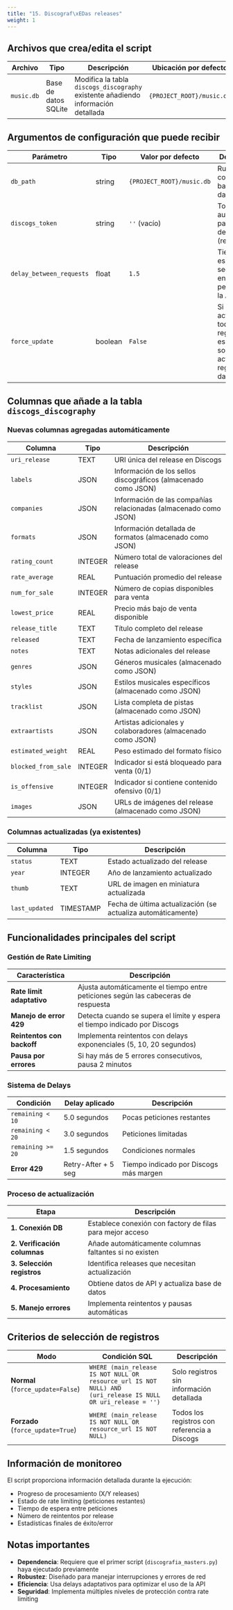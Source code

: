 ```yaml
---
title: "15. Discograf\xEDas releases"
weight: 1
---
```


## Archivos que crea/edita el script

|Archivo|Tipo|Descripción|Ubicación por defecto|
|---|---|---|---|
|`music.db`|Base de datos SQLite|Modifica la tabla `discogs_discography` existente añadiendo información detallada|`{PROJECT_ROOT}/music.db`|

## Argumentos de configuración que puede recibir

|Parámetro|Tipo|Valor por defecto|Descripción|
|---|---|---|---|
|`db_path`|string|`{PROJECT_ROOT}/music.db`|Ruta completa a la base de datos SQLite|
|`discogs_token`|string|`''` (vacío)|Token de autenticación para la API de Discogs (requerido)|
|`delay_between_requests`|float|`1.5`|Tiempo de espera en segundos entre peticiones a la API|
|`force_update`|boolean|`False`|Si es `True`, actualiza todos los registros; si es `False`, solo actualiza registros sin datos|

## Columnas que añade a la tabla `discogs_discography`

### Nuevas columnas agregadas automáticamente

|Columna|Tipo|Descripción|
|---|---|---|
|`uri_release`|TEXT|URI única del release en Discogs|
|`labels`|JSON|Información de los sellos discográficos (almacenado como JSON)|
|`companies`|JSON|Información de las compañías relacionadas (almacenado como JSON)|
|`formats`|JSON|Información detallada de formatos (almacenado como JSON)|
|`rating_count`|INTEGER|Número total de valoraciones del release|
|`rate_average`|REAL|Puntuación promedio del release|
|`num_for_sale`|INTEGER|Número de copias disponibles para venta|
|`lowest_price`|REAL|Precio más bajo de venta disponible|
|`release_title`|TEXT|Título completo del release|
|`released`|TEXT|Fecha de lanzamiento específica|
|`notes`|TEXT|Notas adicionales del release|
|`genres`|JSON|Géneros musicales (almacenado como JSON)|
|`styles`|JSON|Estilos musicales específicos (almacenado como JSON)|
|`tracklist`|JSON|Lista completa de pistas (almacenado como JSON)|
|`extraartists`|JSON|Artistas adicionales y colaboradores (almacenado como JSON)|
|`estimated_weight`|REAL|Peso estimado del formato físico|
|`blocked_from_sale`|INTEGER|Indicador si está bloqueado para venta (0/1)|
|`is_offensive`|INTEGER|Indicador si contiene contenido ofensivo (0/1)|
|`images`|JSON|URLs de imágenes del release (almacenado como JSON)|

### Columnas actualizadas (ya existentes)

|Columna|Tipo|Descripción|
|---|---|---|
|`status`|TEXT|Estado actualizado del release|
|`year`|INTEGER|Año de lanzamiento actualizado|
|`thumb`|TEXT|URL de imagen en miniatura actualizada|
|`last_updated`|TIMESTAMP|Fecha de última actualización (se actualiza automáticamente)|

## Funcionalidades principales del script

### Gestión de Rate Limiting

|Característica|Descripción|
|---|---|
|**Rate limit adaptativo**|Ajusta automáticamente el tiempo entre peticiones según las cabeceras de respuesta|
|**Manejo de error 429**|Detecta cuando se supera el límite y espera el tiempo indicado por Discogs|
|**Reintentos con backoff**|Implementa reintentos con delays exponenciales (5, 10, 20 segundos)|
|**Pausa por errores**|Si hay más de 5 errores consecutivos, pausa 2 minutos|

### Sistema de Delays

|Condición|Delay aplicado|Descripción|
|---|---|---|
|`remaining < 10`|5.0 segundos|Pocas peticiones restantes|
|`remaining < 20`|3.0 segundos|Peticiones limitadas|
|`remaining >= 20`|1.5 segundos|Condiciones normales|
|**Error 429**|Retry-After + 5 seg|Tiempo indicado por Discogs más margen|

### Proceso de actualización

|Etapa|Descripción|
|---|---|
|**1. Conexión DB**|Establece conexión con factory de filas para mejor acceso|
|**2. Verificación columnas**|Añade automáticamente columnas faltantes si no existen|
|**3. Selección registros**|Identifica releases que necesitan actualización|
|**4. Procesamiento**|Obtiene datos de API y actualiza base de datos|
|**5. Manejo errores**|Implementa reintentos y pausas automáticas|

## Criterios de selección de registros

|Modo|Condición SQL|Descripción|
|---|---|---|
|**Normal** (`force_update=False`)|`WHERE (main_release IS NOT NULL OR resource_url IS NOT NULL) AND (uri_release IS NULL OR uri_release = '')`|Solo registros sin información detallada|
|**Forzado** (`force_update=True`)|`WHERE (main_release IS NOT NULL OR resource_url IS NOT NULL)`|Todos los registros con referencia a Discogs|

## Información de monitoreo

El script proporciona información detallada durante la ejecución:

- Progreso de procesamiento (X/Y releases)
- Estado de rate limiting (peticiones restantes)
- Tiempo de espera entre peticiones
- Número de reintentos por release
- Estadísticas finales de éxito/error

## Notas importantes

- **Dependencia**: Requiere que el primer script (`discografia_masters.py`) haya ejecutado previamente
- **Robustez**: Diseñado para manejar interrupciones y errores de red
- **Eficiencia**: Usa delays adaptativos para optimizar el uso de la API
- **Seguridad**: Implementa múltiples niveles de protección contra rate limiting